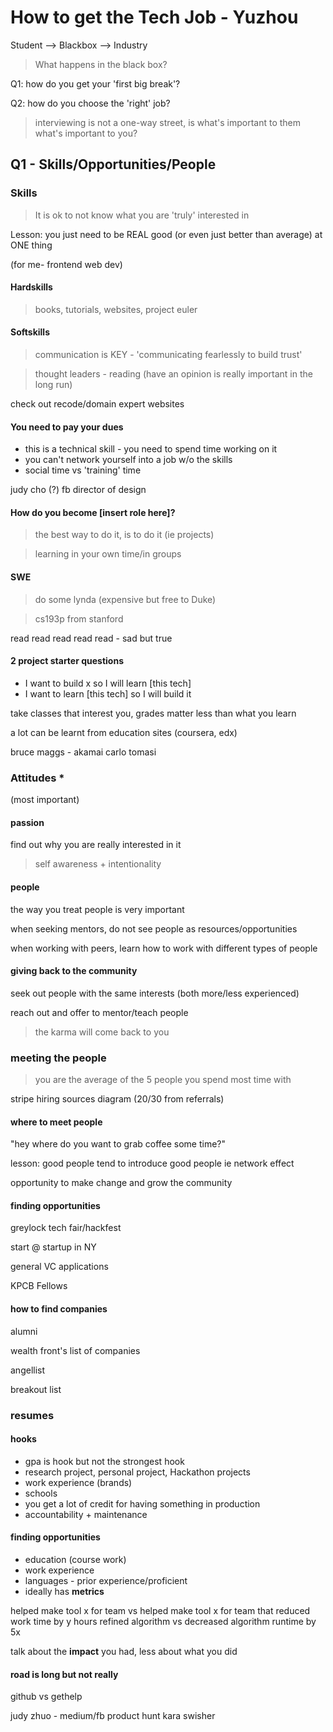 # How to get the Tech Job - Yuzhou 

Student --> Blackbox --> Industry

> What happens in the black box?

Q1: how do you get your 'first big break'?

Q2: how do you choose the 'right' job?

> interviewing is not a one-way street, is what's important to them what's important to you?

## Q1 - Skills/Opportunities/People

### Skills

> It is ok to not know what you are 'truly' interested in

Lesson: you just need to be REAL good (or even just better than average) at ONE thing

(for me- frontend web dev)

#### Hardskills
> books, tutorials, websites, project euler

#### Softskills
> communication is KEY - 'communicating fearlessly to build trust'

> thought leaders - reading (have an opinion is really important in the long run)

check out recode/domain expert websites 

#### You need to pay your dues

* this is a technical skill - you need to spend time working on it
* you can't network yourself into a job w/o the skills
* social time vs 'training' time

judy cho (?) fb director of design

#### How do you become [insert role here]?
> the best way to do it, is to do it (ie projects)

> learning in your own time/in groups

#### SWE

> do some lynda (expensive but free to Duke)

> cs193p from stanford

read read read read read - sad but true

#### 2 project starter questions
* I want to build x so I will learn [this tech]
* I want to learn [this tech] so I will build it

take classes that interest you, grades matter less than what you learn

a lot can be learnt from education sites (coursera, edx)

bruce maggs - akamai
carlo tomasi 


### Attitudes * 

(most important)

#### passion

find out why you are really interested in it
> self awareness + intentionality

#### people
the way you treat people is very important

when seeking mentors, do not see people as resources/opportunities

when working with peers, learn how to work with different types of people

#### giving back to the community
seek out people with the same interests (both more/less experienced)

reach out and offer to mentor/teach people
> the karma will come back to you

### meeting the people
> you are the average of the 5 people you spend most time with

stripe hiring sources diagram (20/30 from referrals)

#### where to meet people

"hey where do you want to grab coffee some time?"

lesson: good people tend to introduce good people ie network effect

opportunity to make change and grow the community

#### finding opportunities

greylock tech fair/hackfest

start @ startup in NY

general VC applications

KPCB Fellows

#### how to find companies

alumni

wealth front's list of companies

angellist

breakout list

### resumes

#### hooks

* gpa is hook but not the strongest hook
* research project, personal project, Hackathon projects
* work experience (brands)
* schools
* you get a lot of credit for having something in production
* accountability + maintenance

#### finding opportunities

* education (course work)
* work experience
* languages - prior experience/proficient
* ideally has **metrics**

helped make tool x for team vs helped make tool x for team that reduced work time by y hours
refined algorithm vs decreased algorithm runtime by 5x

talk about the **impact** you had, less about what you did

#### road is long but not really

github vs gethelp

judy zhuo - medium/fb
product hunt
kara swisher
